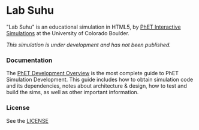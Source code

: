 Lab Suhu
================

"Lab Suhu" is an educational simulation in HTML5, by <a href="https://phet.colorado.edu/" target="_blank">PhET Interactive Simulations</a>
at the University of Colorado Boulder.

*This simulation is under development and has not been published.*

### Documentation
The <a href="https://github.com/phetsims/phet-info/blob/master/doc/phet-development-overview.md" target="_blank">PhET Development Overview</a> is the most complete guide to PhET Simulation
Development. This guide includes how to obtain simulation code and its dependencies, notes about architecture & design, how to test and build
the sims, as well as other important information.

### License
See the <a href="https://github.com/phetsims/lab-suhu/blob/master/LICENSE" target="_blank">LICENSE</a>
